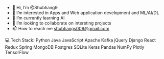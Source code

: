 - 👋 Hi, I’m @Shubhang9
- 👀 I’m interested in Apps and Web application development and ML/AI/DL
- 🌱 I’m currently learning AI
- 💞️ I’m looking to collaborate on intersting projects
- 📫 How to reach me shubhangs009@gmail.com

<!---
Shubhang9/Shubhang9 is a ✨ special ✨ repository because its `README.md` (this file) appears on your GitHub profile.
You can click the Preview link to take a look at your changes.
--->
💻 Tech Stack:
Python Java JavaScript Apache Kafka jQuery Django React Redux Spring MongoDB Postgres SQLite Keras Pandas NumPy Plotly TensorFlow

